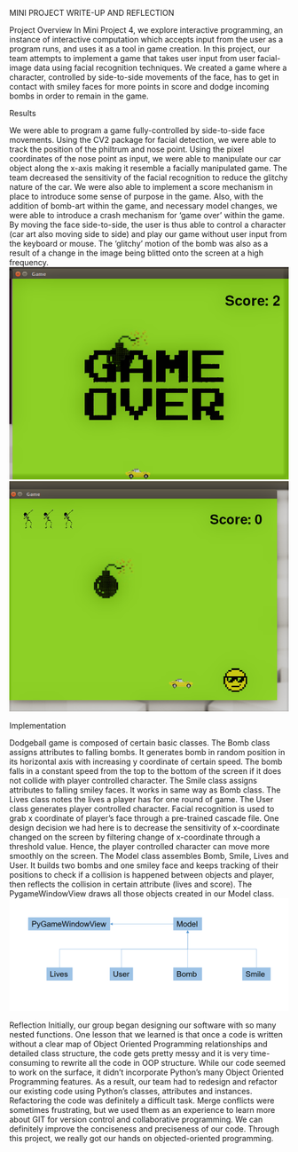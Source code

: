 MINI PROJECT WRITE-UP AND REFLECTION

Project Overview
In Mini Project 4, we explore interactive programming, an instance of interactive computation which accepts input from the user as a program runs, and uses it as a tool in game creation. In this project, our team attempts to implement a game that takes user input from user facial-image data using facial recognition techniques. We created a game where a character, controlled by side-to-side movements of the face, has to get in contact with smiley faces for more points in score and dodge incoming bombs in order to remain in the game. 

Results
 

We were able to program a game fully-controlled by side-to-side face movements. Using the CV2 package for facial detection, we were able to track the position of the philtrum and nose point. Using the pixel coordinates of the nose point as input, we were able to manipulate our car object along the x-axis making it resemble a facially manipulated game. The team decreased the sensitivity of the facial recognition to reduce the glitchy nature of the car.
We were also able to implement a score mechanism in place to introduce some sense of purpose in the game. Also, with the addition of bomb-art within the game, and necessary model changes, we were able to introduce a crash mechanism for ‘game over’ within the game. By moving the face side-to-side, the user is thus able to control a character (car art also moving side to side) and play our game without user input from the keyboard or mouse. The ‘glitchy’ motion of the bomb was also as a result of a change in the image being blitted onto the screen at a high frequency. 
![picture](result1.png)
![picture](result2.png)


Implementation

Dodgeball game is composed of certain basic classes.
The Bomb class assigns attributes to falling bombs. It generates bomb in random position in its horizontal axis with increasing y coordinate of certain speed. The bomb falls in a constant speed from the top to the bottom of the screen if it does not collide with player controlled character. 
The Smile class assigns attributes to falling smiley faces.  It works in same way as Bomb class. The Lives class notes the lives a player has for one round of game. 
The User class generates player controlled character. Facial recognition is used to grab x coordinate of player’s face through a pre-trained cascade file. One design decision we had here is to decrease the sensitivity of x-coordinate changed on the screen by filtering change of x-coordinate through a threshold value. Hence, the player controlled character can move more smoothly on the screen. 
The Model class assembles Bomb, Smile, Lives and User. It builds two bombs and one smiley face and keeps tracking of their positions to check if a collision is happened between objects and player, then reflects the collision in certain attribute (lives and score). 
The PygameWindowView draws all those objects created in our Model class. 
![picture](class.png)


Reflection
Initially, our group began designing our software with so many nested functions. One lesson that we learned is that once a code is written without a clear map of  Object Oriented Programming relationships and detailed class structure, the code gets pretty messy and it is very time-consuming to rewrite all the code in OOP structure. While our code seemed to work on the surface, it didn’t incorporate Python’s many Object Oriented Programming features. As a result, our team had to redesign and refactor our existing code using Python’s classes, attributes and instances. Refactoring the code was definitely a difficult task. 
Merge conflicts were sometimes frustrating, but we used them as an experience to learn more about GIT for version control and collaborative programming. We can definitely improve the conciseness and preciseness of our code. Through this project, we really got our hands on objected-oriented programming.

